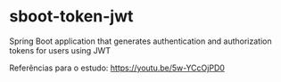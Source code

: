 # sboot-token-jwt
Spring Boot application that generates authentication and authorization tokens for users using JWT

Referências para o estudo: https://youtu.be/5w-YCcOjPD0